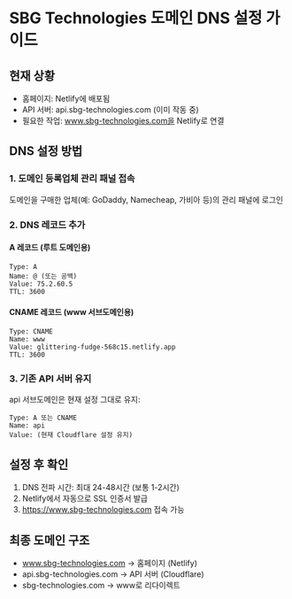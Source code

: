 # SBG Technologies 도메인 DNS 설정 가이드

## 현재 상황
- 홈페이지: Netlify에 배포됨
- API 서버: api.sbg-technologies.com (이미 작동 중)
- 필요한 작업: www.sbg-technologies.com을 Netlify로 연결

## DNS 설정 방법

### 1. 도메인 등록업체 관리 패널 접속
도메인을 구매한 업체(예: GoDaddy, Namecheap, 가비아 등)의 관리 패널에 로그인

### 2. DNS 레코드 추가

#### A 레코드 (루트 도메인용)
```
Type: A
Name: @ (또는 공백)
Value: 75.2.60.5
TTL: 3600
```

#### CNAME 레코드 (www 서브도메인용)
```
Type: CNAME
Name: www
Value: glittering-fudge-568c15.netlify.app
TTL: 3600
```

### 3. 기존 API 서버 유지
api 서브도메인은 현재 설정 그대로 유지:
```
Type: A 또는 CNAME
Name: api
Value: (현재 Cloudflare 설정 유지)
```

## 설정 후 확인
1. DNS 전파 시간: 최대 24-48시간 (보통 1-2시간)
2. Netlify에서 자동으로 SSL 인증서 발급
3. https://www.sbg-technologies.com 접속 가능

## 최종 도메인 구조
- www.sbg-technologies.com → 홈페이지 (Netlify)
- api.sbg-technologies.com → API 서버 (Cloudflare)
- sbg-technologies.com → www로 리다이렉트
